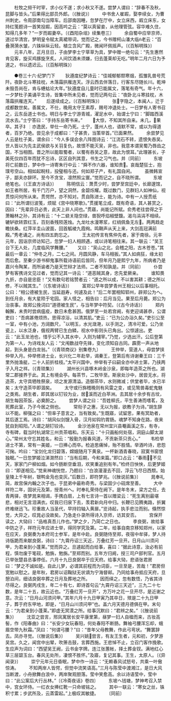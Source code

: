 <!-- { "loadSidebar": true } -->
　　杜牧之频干时宰，求小仪不遂；求小秋又不遂。尝梦人谓曰：“辞春不及秋，昆脚与皆头。”后果得比部员外郎。〔《脞说》〕
　　中书舍人崔嘏，娶李续女，为曹州刺史。令周邵南勾当障车。后邵南因睡，忽梦在厅中，女立床西，嘏立床东，女持红笺题诗一首笑投嘏，因高吟之云：“莫以真留妾，从他理管弦。容华难久住，知得几多年？”一岁而嘏妻卒。〔《酉阳杂俎》续集卷三〕
　　余自蜀中应举京师，道过华清宫，梦明皇令赋太真裙带词，觉而记之，今书赠柯山潘大临老云：“百叠漪漪水皱，六铢纵纵云轻。植立含风广殿，微闻环佩摇声。〔《百斛明珠》〕
　　元丰八年，正月旦日，子由梦李士宁草草为具，梦中赠一绝句云：“先生惠然肯见客，旋买鸡豚旋烹炙。人间饮酒未须嫌，归去蓬莱却无吃。”明年二月六日为予道之，书以遗迟云。〔《百斛明珠》〕

　　●卷三十六·纪梦门下
　　狄遵度纪梦诗云：“佳城郁郁颓寒烟，孤雏乳兽号荒阡。夜卧北斗寒挂枕，木落霜拱雁连天。浮云西去伴落日，行客东尽随长川。乾坤未毁吾尚在，肯与蟪蛄论大年。”狄遵度自儿童时已能属文，落笔有奇气。年十六，一夕梦杜子美诵平生诗，皆集中所未见者，觉而记两句云：“夜卧北斗寒挂枕，木落霜拱雁连天。”
　　后遂续成之。〔《百斛明珠》〕
　　张字隐之，本闽人，迁于成都数世矣。善属文，不仕，晚用太守王素荐，赐号冲退处士。一日梦有人寄书召之，云东岳道士书也。明日与李士宁游青城，濯足水中，始谓士宁曰：“脚踏西溪流水去。”士宁答曰：“手持东岳寄书来。”
　　大惊，不知其所自来。未几，果卒。其子礻┆亦逸民，举仕一命乃死。士宁，蓬州人也，语默不常，或以为得道者，百岁乃绝。尝见余于成都曰：“子甚贵，当策举首。”已面果然。
　　余尝梦见人云是杜子美，谓余曰：“今人多误会余八阵图诗云：“江流石不转，遗恨失吞吴。世人皆以为先主武侯欲与关羽复仇，故恨不能灭吴，非也。我意本谓吴蜀乃唇齿之国，不当相图。晋之所以能取蜀者，以蜀有吞吴之意，故此为恨耳。”此理甚长，子美死仅四百年而犹不忘诗，区区自列其意，书生之习气也。并〔同前〕
　　东坡将亡前数日，梦中作一诗寄朱行中云：“舜不作六器，谁知贵。哀哉楚狂士，抱璞号空山。相如起睨柱，投璧相与还。何如郑子产，有礼国自闲。
　　虽微韩宣子，鄙夫亦辞环。至今不贪宝，凛然照尘寰。”觉而记之，自不晓所谓。
　　东坡绝笔也。〔《王直方诗话》〕
　　陈明信云：萧贯少时，尝梦至宫廷中，长廊邃馆，如王者所居，有千门万户，望之洞然，金碧烁耀。既过数门，见群妇人如神仙，视贯惊问何所从来。贯愕然，亦不知对。贯自陈进士，能为诗。中有一人授贯纸曰：“此所谓衍波笺，烦赋《宫中晓寒歌》。”贯援笔立成，既有奇语，其人甚赏之，因曰：“先辈异日必贵，此天上非人间也。”贯寤，尚能记所赋。俞秀老往尝得之于萧翰林之孙，其诗有云：“十二蛲关隐空绿，兽猊呼焰椒壁馥。渴乌涓涓不相续。辘轳欲转霏红玉，百刻香残陨莲烛。九龙吐水漫寒浆，红绡佩鱼无左。两两趋走瞻扶桑。红萍半圭山波面，回首觚棱九霞绚。鸣鞘声从天上来，大剑高冠满前殿。”秀老诵之，尚有四五韵忘之。
　　王太初传言有焦仲先者，家于南徐。元丰元年，因诣京师访知己，忽梦一妇人相顾遇，或以诗笔相往来。其一联云：“吴王台下无人处，几度临风学舞腰。”
　　又曰：“吴山之北，会稽之阳，古木苍苍。”其最后一章云：“仲冬之月，二七之间。月圆风静，车马相扳。”其人如病狂，缘太初而后愈。至秦少游书柳鬼事所载诗语前后皆同，但年月乃是熙宁九年，所病者乃是嘉兴令陶某，而所谕者乃是天竺辩才法师。二者不知孰是。并〔同前〕
　　仆尝梦有客携诗文见过者，觉而记其一诗云：“道恶贼其身，忠先爱厥亲。
　　谁知畏九折，亦自是忠臣！”又有数句若铭赞者云：“道之所以成，不以害其耕；德之所以修，不以贼其生。”〔《东坡诗话》〕
　　富郑公早年尝梦青州王相公以后事相托。公曰：“相公德被生民，当延遐寿，何遽及此！”后二年罢相知郓州，辟郑公为ヘ。到任月余，有大星陨于宅园。家人怪之，相告曰：后月当见。果至后月薨。郑公为治丧事。故郑公挽词曰“道德被生民”，与当年梦中符契。〔《古今诗话》〕
　　郑内翰獬，未贵时尝病瘟疫，数日未愈甚困。俄梦至一处若宫阙，有吏迎谒甚恭，公谓吏曰：“吾病甚倦烦热，思得凉浴，以清其肌。”吏云：“已为公办浴久矣。”吏引公至一室，中有小池，方阔数尺，以明玉，水光潋滟，以手测之，清冷可爱。公乃坐瓷上，以水泛身，俄视两臂已生白鳞，视水中影则头已角出。公惊遽出。吏云：“此玉龙池也，惜乎公不入其水中，入则为辅宰。”乃觉，少选出汗。公后登第为第一人，为诗戏友人云：“文闱数战夺先锋，变化须知自古同。霹雳一声从地起，到头身是白龙翁。”〔《青琐商议》别集卷九〕
　　王仲举，营道人，母尝梦挟仲举入月。仲举修进士业，长兴化二年赴举，谒秦王，登第后有诗谢秦王曰：三千里外抛渔艇，二十人前折桂枝。”太平兴国中，仲举有子曰嗣全亦中进士第，乃挟两子入月之祥。〔《青琐集》〕
　　湖州长兴县啄木岭金沙泉，即每年造茶之所也。湖常二郡接界于此。其上有境会亭。每茶节，二牧毕至。斯泉处沙中，居尝无水，将造茶，太守具牺牲祭泉，顷之发源清溢。造御茶毕，水则微减；供堂者毕，水已半矣；太守造茶毕即涸矣。
　　太守或行旆稽晚则有风雷之变，或见鸷兽毒蛇鬼魅之类焉。胡生者，即其居以钉铰为业，居溪而近白苹洲。去其居十余步有古坟，胡生每因茶饭，必奠酹之。
　　尝梦人谓之曰：“吾姓柳氏，平生善涛而嗜茗，及死葬此室，乃子今居之侧也。
　　常衔子之惠，无以为报，欲教子为诗。”胡生辞以不能。柳强之曰：“但率子意言之，当有致矣。”生既寤，试留思，果有冥助者，其后遂工焉。诗曰：“胡风似剑锼入骨，汉月如钩钓胃肠。魂梦不知身在路，夜来犹自到昭阳。”人谓之胡钉铰诗。
　　金沙池泉在常州宜兴县罨画溪之东，有寺，寺有碑，载当时杭湖常三州贡茶唱和。乐天云：“十只画船何处宿，洞庭山脚太湖心。”常州太守忘其姓名，和云：“殷勤为报春风道，不贡新茶只贡心。”
　　韦检举进士不第，常有一美姬，一日捧心而卒。检追思痛悼，殆不胜情。举酒吟诗，悲怨可掬。吟曰：“宝剑化龙归碧落，嫦娥随月下黄泉。一杯新酒青春晓，寂寞书窗恨独眠。”一日忽梦姬泣涕潸然曰：“当有后期，今和来篇。”即口占云：“春雨不见天，家家门户柳如烟。如今肠断空垂泪，欢笑重追别有年。”检终日怏怏，后更梦姬曰：“即遂相见。”觉来神魂恍惚，乃题曰：“白浪漫漫去不回，浮云飞尽日西颓。始皇陵上千年树，银鸭金凫也变灰。”后数日，即符梦兆。〔《脞说前集》〕
　　晁奉礼简，故宫保内翰之次子也。于昆弟中最称奇秀。与梁固少小砚席至善。
　　大中祥符二年，固状元及第，授青州ヘ。时奉礼荣侍在阙下。是年冬末，梁方之任，去青两驿，夜梦晁来相谒，手携白扇，上有七言诗一首以赠梁云：“死生离别最堪悲，相对无言泪满衣。叹我已归泉下去，羡君新向月中归。长鞭已见腾夷路，折翼终难继迅飞。珍重故人当圣代，早持钧轴入黄扉。”览诗起，执手悲泣而别。倏然惊觉，大异之，叹晁必没故矣。乃急走仆录所得诗入京师，访其安否。
　　宫保开读之，大恸曰：“品格真吾儿作也。”梦之夕，乃简亡之日也。
　　李良弼，故给事中防之子，祥符元年应进士举，得同学究及第。二年，给事自南京移知郑州，以家在应天，良弼奏为本府司士参军，是年中赴。良弼随侍至郑，夜宿中牟驿，梦人持诗版跪而来献良弼，诗曰：“九霄丹诏三天近，万叠红芳一旦开。日月山川须问甲，为君亲到小蓬莱。”觉而异之。旦遽起而白给事，喜曰：“据此诗意，汝必有前程，慎勿废于笔砚，勉旃，勉旃。”至郑而别。五年方归阙，授三司户部判官。五月已举张楚县丞事停任。六月十九日良弼卒于应天府。给事大恸，悲语张君房曰：“梦之不诚如是。自此儿梦，必谓其前程而为词臣，一旦至是，苦哉！”君房但宽勉以慰之。是年秋，君房以诏鞠狱无状谪为宁海督邮。乃同给事舟抵应天府，旦憩泊间，细诘良弼卒葬之日月及葬地之所。
　　因而绎之，忽有数悟，乃省其诗尽得之。良弼丙戌生，年二十有七，即诗首句云“九霄丹诏三天近”，三九二十七数，是年二十五，故云近也。“万叠红芳一旦开”，方万叶之花一旦开尽，是近谢之意。次云：“日月山河须问甲。”其年六月十九日甲寅乃其卒日，殡是二十九日甲子，葬于府东甲地，即是，“日月山川须问甲”也。盖六月天德月德俱在甲。末句云：“为君亲到小蓬莱。”即虚无冥漠之所。给事沉默曰：“君辨之矣。”〔《脞说前集》〕
　　沈亚之尝言，邢凤寓居长安平康里第，昼梦一妇人自楹而来，古妆高髻，作《阳春曲》曰：“长安少女玩春阳，何处春阳不断肠。舞袖弓腰浑忘却，蛾眉空带九秋霜。”凤曰：“何谓弓腰？”曰：“昔年父母教舞，作此弓弯状。“舞罢辞去。凤亦寻觉。〔《脞说后集》〕
　　吴兴姚尝言，有友王生者，元和初，夕梦游吴宫。久之，闻宫中出辇，吹箫击鼓，言葬西施。王悲悼不止，立召门客作挽歌。生应声为词曰：“西望吴王阙，云书金字牌。连江张蕙帐，择土葬金钗。满地红心草三层碧玉台。春风无处所，凄恨不胜怀。”及寤，复记其事。王生，太原人。〔《异闻录》〕
　　崇宁元年元日昏眠，梦中作一诗云：“无赖春风试怒号，共乘一叶傲惊涛。
　　不知两岸人皆愕，但觉中流笑语高。”三月与陈莹中渡湘江，是日大风当断渡，小舟掀舞白浪中，两岸聚观胆落。莹中笑愈高。余以诗语莹中，莹中曰：“此公案后大行丛林。”〔《冷斋夜话》卷四〕
　　东坡ヘ钱塘，梦神考召入禁中，宫女环侍。一红衣女捧红靴一只命坡铭之。
　　其中一联云：“寒女之丝，铢积寸累；步武所及，云蒸雷起。”上极叹其敏捷。
　　〔同前〕
